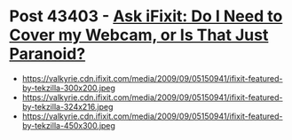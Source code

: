 # Post 43403 - [Ask iFixit: Do I Need to Cover my Webcam, or Is That Just Paranoid?](https://www.ifixit.com/News/43403/ask-ifixit-do-i-need-to-cover-my-webcam-or-is-that-just-paranoid)

- https://valkyrie.cdn.ifixit.com/media/2009/09/05150941/ifixit-featured-by-tekzilla-300x200.jpeg
- https://valkyrie.cdn.ifixit.com/media/2009/09/05150941/ifixit-featured-by-tekzilla-324x216.jpeg
- https://valkyrie.cdn.ifixit.com/media/2009/09/05150941/ifixit-featured-by-tekzilla-450x300.jpeg

